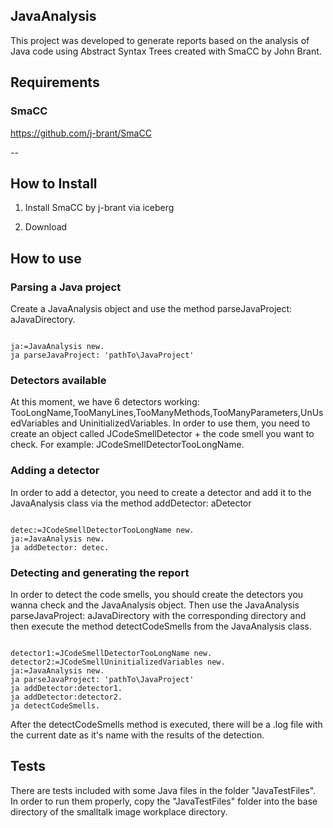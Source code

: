 ## JavaAnalysis

This project was developed to generate reports based on the analysis of Java code using Abstract Syntax Trees created with SmaCC by John Brant.

## Requirements

### SmaCC

https://github.com/j-brant/SmaCC

--

## How to Install

1. Install SmaCC by j-brant via iceberg

2. Download 

## How to use 

### Parsing a Java project

Create a JavaAnalysis object and use the method parseJavaProject: aJavaDirectory.

```smalltalk

ja:=JavaAnalysis new.
ja parseJavaProject: 'pathTo\JavaProject'

```

### Detectors available

At this moment, we have 6 detectors working: TooLongName,TooManyLines,TooManyMethods,TooManyParameters,UnUsedVariables and UninitializedVariables. In order to use them, you need to create an object called JCodeSmellDetector + the code smell you want to check. For example: JCodeSmellDetectorTooLongName.

### Adding a detector

In order to add a detector, you need to create a detector and add it to the JavaAnalysis class via the method addDetector: aDetector

```smalltalk
    
detec:=JCodeSmellDetectorTooLongName new.
ja:=JavaAnalysis new.
ja addDetector: detec.

```

### Detecting and generating the report

In order to detect the code smells, you should create the detectors you wanna check and the JavaAnalysis object. Then use the JavaAnalysis parseJavaProject: aJavaDirectory with the corresponding directory and then execute the method detectCodeSmells from the JavaAnalysis class.

```smalltalk

detector1:=JCodeSmellDetectorTooLongName new.
detector2:=JCodeSmellUninitializedVariables new.
ja:=JavaAnalysis new.
ja parseJavaProject: 'pathTo\JavaProject'
ja addDetector:detector1.
ja addDetector:detector2.
ja detectCodeSmells.

```

After the detectCodeSmells method is executed, there will be a .log file with the current date as it's name with the results of the detection.

## Tests

There are tests included with some Java files in the folder "JavaTestFiles". In order to run them properly, copy the "JavaTestFiles" folder into the base directory of the smalltalk image workplace directory.
